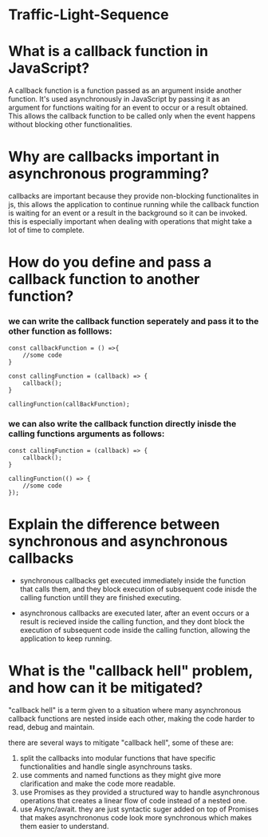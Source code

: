 # Traffic-Light-Sequence

# What is a callback function in JavaScript?

A callback function is a function passed as an argument inside another function. It's used asynchronously in JavaScript by passing it as an argument for functions waiting for an event to occur or a result obtained. This allows the callback function to be called only when the event happens without blocking other functionalities.

# Why are callbacks important in asynchronous programming?

callbacks are important because they provide non-blocking functionalites in js, this allows the application to continue running while the callback function is waiting for an event or a result in the background so it can be invoked. this is especially important when dealing with operations that might take a lot of time to complete.

# How do you define and pass a callback function to another function?

### we can write the callback function seperately and pass it to the other function as folllows: 

```
const callbackFunction = () =>{
    //some code
}

const callingFunction = (callback) => {
    callback();
}

callingFunction(callBackFunction);
```

### we can also write the callback function directly inisde the calling functions arguments as follows: 

```
const callingFunction = (callback) => {
    callback();
}

callingFunction(() => {
    //some code
});
```

# Explain the difference between synchronous and asynchronous callbacks

* synchronous callbacks get executed immediately inside the function that calls them, and they block execution of subsequent code inisde the calling function untill they are finished executing.

* asynchronous callbacks are executed later, after an event occurs or a result is recieved inside the calling function, and they dont block the execution of subsequent code inside the calling function, allowing the application to keep running.

# What is the "callback hell" problem, and how can it be mitigated?

"callback hell" is a term given to a situation where many asynchronous callback functions are nested inside each other, making the code harder to read, debug and maintain. 

there are several ways to mitigate "callback hell", some of these are: 

1. split the callbacks into modular functions that have specific functionalities and handle single asynchrouns tasks.
2. use comments and named functions as they might give more clarification and make the code more readable. 
3. use Promises as they provided a structured way to handle asynchronous operations that creates a linear flow of code instead of a nested one.
4. use Async/await. they are just syntactic suger added on top of Promises that makes asynchrononus code look more synchronous which makes them easier to understand. 